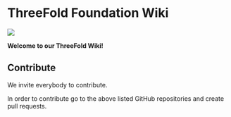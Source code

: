 # ThreeFold Foundation Wiki

![](https://images.unsplash.com/photo-1495364037436-fed1ba81ad3e?ixlib=rb-0.3.5&ixid=eyJhcHBfaWQiOjEyMDd9&s=655ce70e725522ae583a940359ce8260&auto=format&fit=crop&w=1655&q=80)


**Welcome to our ThreeFold Wiki!**

[](itenv/wiki_sites_toc.md ':include')

[](itenv/web_sites_toc.md ':include')

[](itenv/wiki_sites_other_toc.md ':include')

## Contribute

We invite everybody to contribute.

In order to contribute go to the above listed GitHub repositories and create pull requests.





